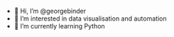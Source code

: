 - 👋 Hi, I’m @georgebinder
- 👀 I’m interested in data visualisation and automation
- 🌱 I’m currently learning Python

<!---
georgebinder/georgebinder is a ✨ special ✨ repository because its `README.md` (this file) appears on your GitHub profile.
You can click the Preview link to take a look at your changes.
--->
